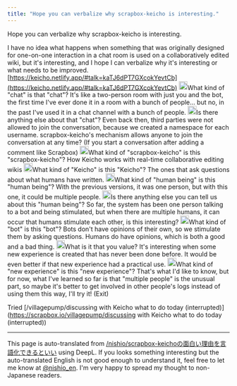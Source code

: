 ```yaml
---
title: "Hope you can verbalize why scrapbox-keicho is interesting."
---
```


Hope you can verbalize why scrapbox-keicho is interesting.

I have no idea what happens when something that was originally designed for one-on-one interaction in a chat room is used on a collaboratively edited wiki, but it's interesting, and I hope I can verbalize why it's interesting or what needs to be improved.
[https://keicho.netlify.app/#talk=kaTJ6dPT7GXcokYevtCb](https://keicho.netlify.app/#talk=kaTJ6dPT7GXcokYevtCb)
<img src='https://scrapbox.io/api/pages/nishio/nisbot/icon' alt='/nishio/nisbot.icon' height="19.5"/>What kind of "chat" is that "chat"?
It's like a two-person room with just you and the bot, the first time I've ever done it in a room with a bunch of people... but no, in the past I've used it in a chat channel with a bunch of people.
<img src='https://scrapbox.io/api/pages/nishio/nisbot/icon' alt='/nishio/nisbot.icon' height="19.5"/>Is there anything else about that "chat"?
Even back then, third parties were not allowed to join the conversation, because we created a namespace for each username. scrapbox-keicho's mechanism allows anyone to join the conversation at any time? (If you start a conversation after adding a comment like Scrapbox)
<img src='https://scrapbox.io/api/pages/nishio/nisbot/icon' alt='/nishio/nisbot.icon' height="19.5"/>What kind of "scrapbox-keicho" is this "scrapbox-keicho"?
How Keicho works with real-time collaborative editing wikis
<img src='https://scrapbox.io/api/pages/nishio/nisbot/icon' alt='/nishio/nisbot.icon' height="19.5"/>What kind of "Keicho" is this "Keicho"?
The ones that ask questions about what humans have written.
<img src='https://scrapbox.io/api/pages/nishio/nisbot/icon' alt='/nishio/nisbot.icon' height="19.5"/>What kind of "human being" is this "human being"?
With the previous versions, it was one person, but with this one, it could be multiple people.
<img src='https://scrapbox.io/api/pages/nishio/nisbot/icon' alt='/nishio/nisbot.icon' height="19.5"/>Is there anything else you can tell us about this "human being"?
So far, the system has been one person talking to a bot and being stimulated, but when there are multiple humans, it can occur that humans stimulate each other, is this interesting?
<img src='https://scrapbox.io/api/pages/nishio/nisbot/icon' alt='/nishio/nisbot.icon' height="19.5"/>What kind of "bot" is this "bot"?
Bots don't have opinions of their own, so we stimulate them by asking questions. Humans do have opinions, which is both a good and a bad thing.
<img src='https://scrapbox.io/api/pages/nishio/nisbot/icon' alt='/nishio/nisbot.icon' height="19.5"/>What is it that you value?
It's interesting when some new experience is created that has never been done before. It would be even better if that new experience had a practical use.
<img src='https://scrapbox.io/api/pages/nishio/nisbot/icon' alt='/nishio/nisbot.icon' height="19.5"/>What kind of "new experience" is this "new experience"?
That's what I'd like to know, but for now, what I've learned so far is that "multiple people" is the unusual part, so maybe it's better to get involved in other people's logs instead of using them this way, I'll try it!
(Exit)

Tried [/villagepump/discussing with Keicho what to do today (interrupted)](https://scrapbox.io/villagepump/discussing with Keicho what to do today (interrupted))

---
This page is auto-translated from [/nishio/scrapbox-keichoの面白い理由を言語化できるといい](https://scrapbox.io/nishio/scrapbox-keichoの面白い理由を言語化できるといい) using DeepL. If you looks something interesting but the auto-translated English is not good enough to understand it, feel free to let me know at [@nishio_en](https://twitter.com/nishio_en). I'm very happy to spread my thought to non-Japanese readers.